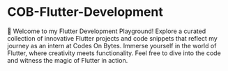 # COB-Flutter-Development
🚀 Welcome to my Flutter Development Playground! Explore a curated collection of innovative Flutter projects and code snippets that reflect my journey as an intern at Codes On Bytes. Immerse yourself in the world of Flutter, where creativity meets functionality. Feel free to dive into the code and witness the magic of Flutter in action.
